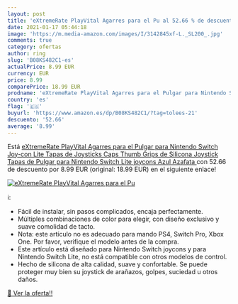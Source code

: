 ```yaml
---
layout: post
title: 'eXtremeRate PlayVital Agarres para el Pu al 52.66 % de descuento'
date: 2021-01-17 05:44:18
image: 'https://m.media-amazon.com/images/I/3142845xf-L._SL200_.jpg'
comments: true
category: ofertas
author: ring
slug: 'B08KS482C1-es'
actualPrice: 8.99 EUR
currency: EUR
price: 8.99
comparePrice: 18.99 EUR
prodname: 'eXtremeRate PlayVital Agarres para el Pulgar para Nintendo Switch Joy-con Lite Tapas de Joysticks Caps Thumb Grips de Silicona Joystick Tapas de Pulgar para Nintendo Switch Lite joycons Azul Azafata '
country: 'es'
flag: '🇪🇸'
buyurl: 'https://www.amazon.es/dp/B08KS482C1/?tag=tolees-21'
descuento: '52.66'
average: '8.99'
---
```


Está [eXtremeRate PlayVital Agarres para el Pulgar para Nintendo Switch Joy-con Lite Tapas de Joysticks Caps Thumb Grips de Silicona Joystick Tapas de Pulgar para Nintendo Switch Lite joycons Azul Azafata ](https://www.amazon.es/dp/B08KS482C1/?tag=tolees-21) con 52.66 de descuento por 8.99 EUR (original: 18.99 EUR) en el siguiente enlace!

[![eXtremeRate PlayVital Agarres para el Pu](https://m.media-amazon.com/images/I/3142845xf-L._SL200_.jpg)](https://www.amazon.es/dp/B08KS482C1/?tag=tolees-21)

ℹ️:

- Fácil de instalar, sin pasos complicados, encaja perfectamente.
- Múltiples combinaciones de color para elegir, con diseño exclusivo y suave comolidad de tacto.
- Nota: este artículo no es adecuado para mando PS4, Switch Pro, Xbox One. Por favor, verifique el modelo antes de la compra.
- Este artículo está diseñado para Nintendo Switch joycons y para Nintendo Switch Lite, no está compatible con otros modelos de control.
- Hecho de silicona de alta calidad, suave y confortable. Se puede proteger muy bien su joystick de arañazos, golpes, suciedad u otros daños.

[🛒 Ver la oferta!!](https://www.amazon.es/dp/B08KS482C1/?tag=tolees-21)
